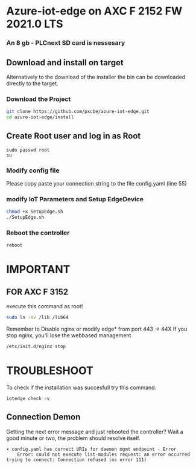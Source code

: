 # Azure-iot-edge on AXC F 2152 FW 2021.0 LTS

### An 8 gb - PLCnext SD card is nessesary 

## Download and install on target

Alternatively to the download of the installer the bin can be downloaded directly to the target.


### Download the Project
```bash
git clone https://github.com/pxcbe/azure-iot-edge.git
cd azure-iot-edge/install
```

## Create Root user and log in as Root

```
sudo passwd root
su
```
### Modify config file

Please copy paste your connection string to the file config.yaml (line 55)

### modify IoT Parameters and Setup EdgeDevice
```bash
chmod +x SetupEdge.sh
./SetupEdge.sh
```

### Reboot the controller
```bash
reboot
```


# IMPORTANT
## FOR AXC F 3152
execute this command as root!

```bash
sudo ln -sv /lib /lib64
```


Remember to Disable nginx or modify edge* from port 443 -> 44X
If you stop nginx, you'll lose the webbased management

```bash
/etc/init.d/nginx stop
```

# TROUBLESHOOT

To check if the installation was succesfull try this command:
```
iotedge check -v 
```

## Connection Demon

Getting the next error message and just rebooted the controller?
Wait a good minute or two, the problem should resolve itself.

```
× config.yaml has correct URIs for daemon mgmt endpoint - Error
    Error: could not execute list-modules request: an error occurred trying to connect: Connection refused (os error 111)
```


